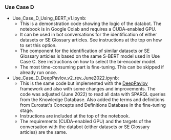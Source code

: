 
 ### Use Case D
 
  - Use_Case_D_Using_BERT_v1.ipynb:
      - This is a demonstration code showing the logic of the databot. The notebook is in Google Colab and requires a CUDA-enabled GPU.
      - It can be used in bot conversations for the identification of either datasets or SE Glossary articles. See instructions at the top on how to set this option.
      - The component for the identification of similar datasets or SE Glossary articles is based on the same S-BERT model used in Use Case C. See instructions on how to select the bi-encoder model.
      - The most time-consuming part is fine-tuning. This can be skipped if already run once. 
  - Use_Case_D_DeepPavlov_v2_rev_June2022.ipynb: 
      - This is the same code but implemented with the [DeepPavlov](https://deeppavlov.ai/) framework and also with some changes and improvements. The code was adjusted (June 2022) to read all data with SPARQL queries from the Knowledge Database. Also added the terms and definitions from Eurostat's Concepts and Definitions Database in the fine-tuning stage.   
      - Instructions are included at the top of the notebook.  
      - The requirements (CUDA-enabled GPU) and the targets of the conversation with the databot (either datasets or SE Glossary articles) are the same.
